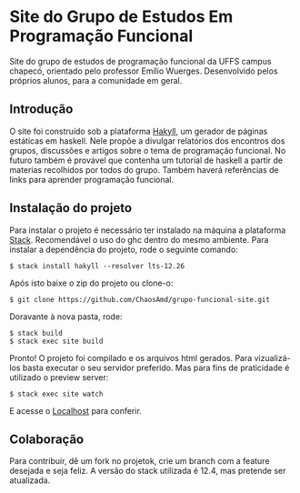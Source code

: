 # Site do Grupo de Estudos Em Programação Funcional

Site do grupo de estudos de programação funcional da UFFS campus chapecó, orientado pelo professor Emílio Wuerges. Desenvolvido pelos próprios alunos, para a comunidade em geral.

## Introdução

O site foi construído sob a plataforma [Hakyll](https://jaspervdj.be/hakyll/index.html), um gerador de páginas estáticas em haskell. Nele propõe a divulgar relatórios dos encontros dos grupos, discussões e artigos sobre o tema de programação funcional. No futuro também é provável que contenha um tutorial de haskell a partir de materias recolhidos por todos do grupo. Também haverá referências de links para aprender programação funcional.

## Instalação do projeto

Para instalar o projeto é necessário ter instalado na máquina a plataforma [Stack](https://docs.haskellstack.org/en/stable/README/). Recomendável o uso do ghc dentro do mesmo ambiente. Para instalar a dependência do projeto, rode o seguinte comando:

```
$ stack install hakyll --resolver lts-12.26
```

Após isto baixe o zip do projeto ou clone-o:
```
$ git clone https://github.com/ChaosAmd/grupo-funcional-site.git
````
Doravante à nova pasta, rode:
```
$ stack build
$ stack exec site build
```
Pronto! O projeto foi compilado e os arquivos html gerados. Para vizualizá-los basta executar o seu servidor preferido. Mas para fins de praticidade é utilizado o preview server:
```
$ stack exec site watch
```
E acesse o [Localhost](http://localhost:8000/) para conferir.

## Colaboração

Para contribuir, dê um fork no projetok, crie um branch com a feature desejada e seja feliz. A versão do stack utilizada é 12.4, mas pretende ser atualizada.
